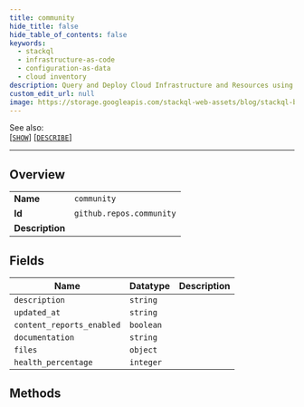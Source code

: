 ```yaml
---
title: community
hide_title: false
hide_table_of_contents: false
keywords:
  - stackql
  - infrastructure-as-code
  - configuration-as-data
  - cloud inventory
description: Query and Deploy Cloud Infrastructure and Resources using SQL
custom_edit_url: null
image: https://storage.googleapis.com/stackql-web-assets/blog/stackql-blog-post-featured-image.png
---
```

  
    
See also:   
[[` SHOW `]](/docs/language-spec/show) [[` DESCRIBE `]](/docs/language-spec/describe)  
* * * 
## Overview
<table><tbody>
<tr><td><b>Name</b></td><td><code>community</code></td></tr>
<tr><td><b>Id</b></td><td><code>github.repos.community</code></td></tr>
<tr><td><b>Description</b></td><td></td></tr>
</tbody></table>

## Fields
| Name | Datatype | Description |
| ---- | -------- | ----------- |
| `description` | `string` |  |
| `updated_at` | `string` |  |
| `content_reports_enabled` | `boolean` |  |
| `documentation` | `string` |  |
| `files` | `object` |  |
| `health_percentage` | `integer` |  |
## Methods
